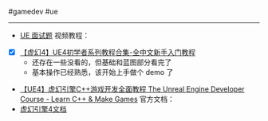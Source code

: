 #gamedev  #ue

---
- [UE 面试题](https://blog.csdn.net/qq_20466945/article/details/131396499)
视频教程：
- [x] [【虚幻4】UE4初学者系列教程合集-全中文新手入门教程](https://www.bilibili.com/video/BV164411Y732/)
	- 还存在一些没看的，但基础和蓝图部分看完了
	- 基本操作已经熟悉，该开始上手做个 demo 了
- [【UE4】虚幻引擎C++游戏开发全面教程 The Unreal Engine Developer Course - Learn C++ & Make Games](https://www.bilibili.com/video/BV1t4411r7Ud/)
官方文档：
- [虚幻引擎4文档](https://docs.unrealengine.com/4.27/zh-CN/)

